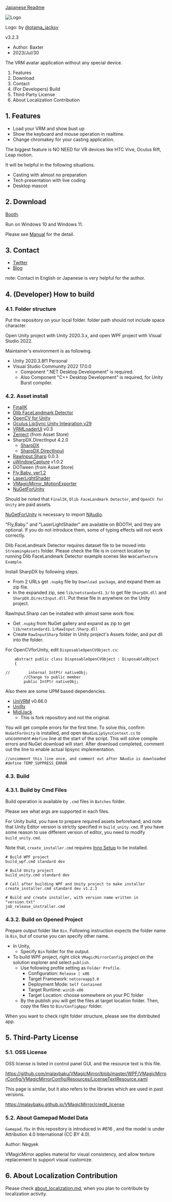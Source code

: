 
[Japanese Readme](https://github.com/malaybaku/VMagicMirror/blob/master/README.md)

![Logo](./docs/images/vmagicmirror_logo.png)

Logo: by [@otama_jacksy](https://twitter.com/otama_jacksy)

v3.2.3

* Author: Baxter
* 2023/Jul/30

The VRM avatar application without any special device.

1. Features
2. Download
3. Contact
4. (For Developers) Build
5. Third-Party License
6. About Localization Contribution

## 1. Features

* Load your VRM and show bust up 
* Show the keyboard and mouse operation in realtime.
* Change chromakey for your casting application.

The biggest feature is NO NEED for VR devices like HTC Vive, Oculus Rift, Leap motion.

It will be helpful in the following situations.

* Casting with almost no preparation
* Tech presentation with live coding
* Desktop mascot

## 2. Download

[Booth](https://booth.pm/en/items/1272298).

Run on Windows 10 and Windows 11.

Please see [Manual](https://malaybaku.github.io/VMagicMirror/) for the detail.

## 3. Contact

* [Twitter](https://twitter.com/baku_dreameater)
* [Blog](https://www.baku-dreameater.net/)

note: Contact in English or Japanese is very helpful for the author.

## 4. (Developer) How to build

### 4.1. Folder structure

Put the repository on your local folder. folder path should not include space character.

Open Unity project with Unity 2020.3.x, and open WPF project with Visual Studio 2022.

Maintainer's environment is as following.

* Unity 2020.3.8f1 Personal
* Visual Studio Community 2022 17.0.0
    * Component ".NET Desktop Development" is required.
    * Also Component "C++ Desktop Development" is required, for Unity Burst compiler.

### 4.2. Asset install

* [FinalIK](https://assetstore.unity.com/packages/tools/animation/final-ik-14290)
* [Dlib FaceLandmark Detector](https://assetstore.unity.com/packages/tools/integration/dlib-facelandmark-detector-64314)
* [OpenCV for Unity](https://assetstore.unity.com/packages/tools/integration/opencv-for-unity-21088)
* [Oculus LipSync Unity Integration v29](https://developer.oculus.com/downloads/package/oculus-lipsync-unity/)
* [VRMLoaderUI](https://github.com/m2wasabi/VRMLoaderUI/releases) v0.3
* [Zenject](https://github.com/svermeulen/Extenject) (from Asset Store)
* SharpDX.DirectInput 4.2.0
    * [SharpDX](https://www.nuget.org/packages/SharpDX)
    * [SharpDX.DirectInput](https://www.nuget.org/packages/SharpDX.DirectInput/)
* [RawInput.Sharp](https://www.nuget.org/packages/RawInput.Sharp/) 0.0.3
* [uWindowCapture](https://github.com/hecomi/uWindowCapture) v1.0.2
* DOTween (from Asset Store)
* [Fly,Baby. ver1.2](https://nanakorobi-hi.booth.pm/items/1629266)
* [LaserLightShader](https://noriben.booth.pm/items/2141514)
* [VMagicMirror_MotionExporter](https://github.com/malaybaku/VMagicMirror_MotionExporter)
* [NuGetForUnity](https://github.com/GlitchEnzo/NuGetForUnity)

Should be noted that `FinalIK`, `Dlib FaceLandmark Detector`, and `OpenCV for Unity` are paid assets.

[NuGetForUnity](https://github.com/GlitchEnzo/NuGetForUnity) is necessary to import [NAudio](https://github.com/naudio/NAudio).

"Fly,Baby." and "LaserLightShader" are available on BOOTH, and they are optional. If you do not introduce them, some of typing effects will not work correctly.

Dlib FaceLandmark Detector requires dataset file to be moved into `StreamingAssets` folder. Please check the file is in correct location by running Dlib FaceLandmark Detector example scenes like `WebCamTexture Example`.

Install SharpDX by following steps.

- From 2 URLs get `.nupkg` file by `Download package`, and expand them as zip file.
- In the expanded zip, see `lib/netstandard1.3/` to get file `SharpDX.dll` and `SharpDX.DirectInput.dll`. Put these file in anywhere on the Unity project.

RawInput.Sharp can be installed with almost same work flow.

- Get `.nupkg` from NuGet gallery and expand as zip to get `lib/netstandard1.1/RawInput.Sharp.dll`
- Create `RawInputSharp` folder in Unity project's Assets folder, and put dll into the folder.

For OpenCVforUnity, edit `DisposableOpenCVObject.cs`: 

```
    abstract public class DisposableOpenCVObject : DisposableObject
    {

//        internal IntPtr nativeObj;
        //Change to public member
        public IntPtr nativeObj;

```

Also there are some UPM based dependencies.

* [UniVRM](https://github.com/vrm-c/UniVRM) v0.66.0
* [UniRx](https://github.com/neuecc/UniRx)
* [MidiJack](https://github.com/malaybaku/MidiJack)
    * This is fork repository and not the original.

You will get compile errors for the first time. To solve this, confirm `NuGetForUnity` is installed, and open `NAudioLipSyncContext.cs` to uncomment `#define` line at the start of the script. This will solve compile errors and NuGet download will start. After download completed, comment out the line to enable actual lipsync implementation.

```
//uncomment this line once, and comment out after NAudio is downloaded
#define TEMP_SUPPRESS_ERROR
```

### 4.3. Build

### 4.3.1. Build by Cmd Files

Build operation is available by `.cmd` files in `Batches` folder.

Please see what args are supported in each files.

For Unity build, you have to prepare required assets beforehand, and note that Unity Editor version is strictly specified in `build_unity.cmd`.
If you have some reason to use different version of editor, you need to modify `build_unity.cmd`.

Note that, `create_installer.cmd` requires [Inno Setup](https://jrsoftware.org/isinfo.php) to be installed.

```
# Build WPF project
build_wpf.cmd standard dev

# Build Unity project
build_unity.cmd standard dev

# Call after building WPF and Unity project to make installer
create_installer.cmd standard dev v1.2.3

# Build and create installer, with version name written in "version.txt"
job_release_instraller.cmd
```

### 4.3.2. Build on Opened Project

Prepare output folder like `Bin`. Following instruction expects the folder name is `Bin`, but of course you can specify other name.

* In Unity,
    - Specify `Bin` folder for the output.
* To build WPF project, right click `VMagicMirrorConfig` project on the solution explorer and select `publish`.
    - Use following profile setting as `Folder Profile`.
        - Configuration: `Release | x86`
        - Target Framework: `netcoreapp3.0`
        - Deployment Mode: `Self Contained`
        - Target Runtime: `win10-x86`
        - Target Location: choose somewhere on your PC folder
    - By the publish you will get the files at target location folder. Then, copy the files to `Bin/ConfigApp/` folder.

When you want to check right folder structure, please see the distributed app.

## 5. Third-Party License

### 5.1. OSS License

OSS license is listed in control panel GUI, and the resource text is this file.

https://github.com/malaybaku/VMagicMirror/blob/master/WPF/VMagicMirrorConfig/VMagicMirrorConfig/Resources/LicenseTextResource.xaml

This page is similar, but it also refers to the libraries which are used in past versions.

https://malaybaku.github.io/VMagicMirror/credit_license


### 5.2. About Gamepad Model Data 

`Gamepad.fbx` in this repository is introduced in #616 , and the model is under Attribution 4.0 International (CC BY 4.0).

Author: Negyek

VMagicMirror applies material for visual consistency, and allow texture replacement to support visual customize.

## 6. About Localization Contribution

Please check [about_localization.md](./about_localization.md), when you plan to contribute by localization activity.
